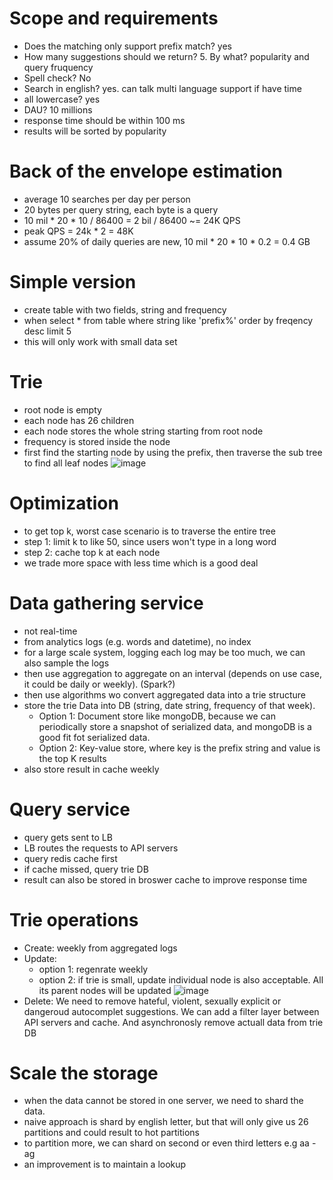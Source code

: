 # Scope and requirements
* Does the matching only support prefix match? yes
* How many suggestions should we return? 5. By what? popularity and query fruquency
* Spell check? No
* Search in english? yes. can talk multi language support if have time
* all lowercase? yes
* DAU? 10 millions
* response time should be within 100 ms
* results will be sorted by popularity
# Back of the envelope estimation
* average 10 searches per day per person
* 20 bytes per query string, each byte is a query
* 10 mil * 20 * 10 / 86400 = 2 bil / 86400 ~= 24K QPS
* peak QPS = 24k * 2 = 48K 
* assume 20% of daily queries are new, 10 mil * 20 * 10 * 0.2 = 0.4 GB
# Simple version
* create table with two fields, string and frequency
* when select * from table where string like 'prefix%' order by freqency desc limit 5
* this will only work with small data set
# Trie
* root node is empty
* each node has 26 children
* each node stores the whole string starting from root node
* frequency is stored inside the node
* first find the starting node by using the prefix, then traverse the sub tree to find all leaf nodes
![image](https://user-images.githubusercontent.com/68412871/220189888-aff342b7-ea79-45e6-8b49-831911239e2a.png)

# Optimization
* to get top k, worst case scenario is to traverse the entire tree
* step 1: limit k to like 50, since users won't type in a long word
* step 2: cache top k at each node
* we trade more space with less time which is a good deal
# Data gathering service
* not real-time
* from analytics logs (e.g. words and datetime), no index
* for a large scale system, logging each log may be too much, we can also sample the logs
* then use aggregation to aggregate on an interval (depends on use case, it could be daily or weekly). (Spark?)
* then use algorithms wo convert aggregated data into a trie structure
* store the trie Data into DB (string, date string, frequency of that week). 
  * Option 1: Document store like mongoDB, because we can periodically store a snapshot of serialized data, and mongoDB is a good fit fot serialized data. 
  * Option 2: Key-value store, where key is the prefix string and value is the top K results
* also store result in cache weekly
# Query service
* query gets sent to LB
* LB routes the requests to API servers
* query redis cache first
* if cache missed, query trie DB
* result can also be stored in broswer cache to improve response time
# Trie operations
* Create: weekly from aggregated logs
* Update: 
  * option 1: regenrate weekly
  * option 2: if trie is small, update individual node is also acceptable. All its parent nodes will be updated
  ![image](https://user-images.githubusercontent.com/68412871/220191208-d8117c36-9f30-4dda-8805-95daffd2deb1.png)
* Delete: We need to remove hateful, violent, sexually explicit or dangeroud autocomplet suggestions. We can add a filter layer between API servers and cache. And asynchronosly remove actuall data from trie DB
# Scale the storage
* when the data cannot be stored in one server, we need to shard the data. 
* naive approach is shard by english letter, but that will only give us 26 partitions and could result to hot partitions
* to partition more, we can shard on second or even third letters e.g aa - ag
* an improvement is to maintain a lookup 
